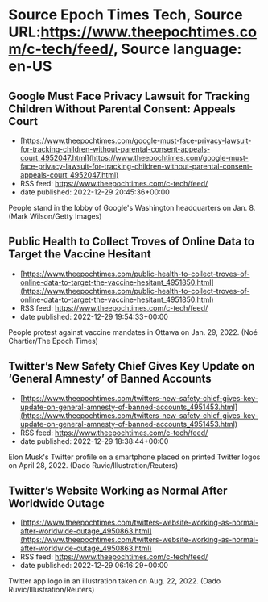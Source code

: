 # Source Epoch Times Tech, Source URL:https://www.theepochtimes.com/c-tech/feed/, Source language: en-US

## Google Must Face Privacy Lawsuit for Tracking Children Without Parental Consent: Appeals Court
 - [https://www.theepochtimes.com/google-must-face-privacy-lawsuit-for-tracking-children-without-parental-consent-appeals-court_4952047.html](https://www.theepochtimes.com/google-must-face-privacy-lawsuit-for-tracking-children-without-parental-consent-appeals-court_4952047.html)
 - RSS feed: https://www.theepochtimes.com/c-tech/feed/
 - date published: 2022-12-29 20:45:36+00:00

People stand in the lobby of Google's Washington headquarters on Jan. 8.  (Mark Wilson/Getty Images)

## Public Health to Collect Troves of Online Data to Target the Vaccine Hesitant
 - [https://www.theepochtimes.com/public-health-to-collect-troves-of-online-data-to-target-the-vaccine-hesitant_4951850.html](https://www.theepochtimes.com/public-health-to-collect-troves-of-online-data-to-target-the-vaccine-hesitant_4951850.html)
 - RSS feed: https://www.theepochtimes.com/c-tech/feed/
 - date published: 2022-12-29 19:54:33+00:00

People protest against vaccine mandates in Ottawa on Jan. 29, 2022. (Noé Chartier/The Epoch Times)

## Twitter’s New Safety Chief Gives Key Update on ‘General Amnesty’ of Banned Accounts
 - [https://www.theepochtimes.com/twitters-new-safety-chief-gives-key-update-on-general-amnesty-of-banned-accounts_4951453.html](https://www.theepochtimes.com/twitters-new-safety-chief-gives-key-update-on-general-amnesty-of-banned-accounts_4951453.html)
 - RSS feed: https://www.theepochtimes.com/c-tech/feed/
 - date published: 2022-12-29 18:38:44+00:00

Elon Musk's Twitter profile on a smartphone placed on printed Twitter logos on April 28, 2022. (Dado Ruvic/Illustration/Reuters)

## Twitter’s Website Working as Normal After Worldwide Outage
 - [https://www.theepochtimes.com/twitters-website-working-as-normal-after-worldwide-outage_4950863.html](https://www.theepochtimes.com/twitters-website-working-as-normal-after-worldwide-outage_4950863.html)
 - RSS feed: https://www.theepochtimes.com/c-tech/feed/
 - date published: 2022-12-29 06:16:29+00:00

Twitter app logo in an illustration taken on Aug. 22, 2022. (Dado Ruvic/Illustration/Reuters)
